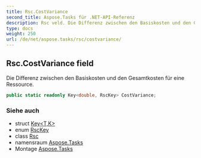 ```yaml
---
title: Rsc.CostVariance
second_title: Aspose.Tasks für .NET-API-Referenz
description: Rsc veld. Die Differenz zwischen den Basiskosten und den Gesamtkosten für eine Ressource.
type: docs
weight: 250
url: /de/net/aspose.tasks/rsc/costvariance/
---
```

## Rsc.CostVariance field

Die Differenz zwischen den Basiskosten und den Gesamtkosten für eine Ressource.

```csharp
public static readonly Key<double, RscKey> CostVariance;
```

### Siehe auch

* struct [Key&lt;T,K&gt;](../../key-2/)
* enum [RscKey](../../rsckey/)
* class [Rsc](../)
* namensraum [Aspose.Tasks](../../rsc/)
* Montage [Aspose.Tasks](../../../)


